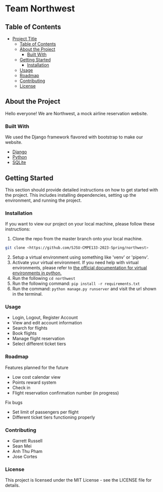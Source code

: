 # Team Northwest

## Table of Contents

- [Project Title](#project-title)
  - [Table of Contents](#table-of-contents)
  - [About the Project](#about-the-project)
    - [Built With](#built-with)
  - [Getting Started](#getting-started)
    - [Installation](#installation)
  - [Usage](#usage)
  - [Roadmap](#roadmap)
  - [Contributing](#contributing)
  - [License](#license)

## About the Project

Hello everyone! We are Northwest, a mock airline reservation website.  

### Built With

We used the Django framework flavored with bootstrap to make our website. 

- [Django](https://www.djangoproject.com/)
- [Python](https://www.python.org/)
- [SQLite](https://sqlite.org/index.html)

## Getting Started

This section should provide detailed instructions on how to get started with the project. This includes installing dependencies, setting up the environment, and running the project.


### Installation

If you want to view our project on your local machine, please follow these instructions:  
  1. Clone the repo from the master branch onto your local machine. 

   ```sh
   git clone <https://github.com/SJSU-CMPE133-2023-Spring/northwest>
   ```  
  2. Setup a virtual environment using something like 'venv' or 'pipenv'.   
  3. Activate your virtual environment. If you need help with virtual environments, please refer to [the official documentation for virtual environments in python.](https://docs.python.org/3/tutorial/venv.html)
  4. Run the following ```cd northwest```
  5. Run the following command: ```pip install -r requirements.txt```   
  6. Run the command: ```python manage.py runserver``` and visit the url shown in the terminal.

### Usage

* Login, Logout, Register Account
* View and edit account information
* Search for flights
* Book flights
* Manage flight reservation
* Select different ticket tiers

### Roadmap

Features planned for the future
* Low cost calendar view
* Points reward system
* Check in 
* Flight reservation confirmation number (in progress)

Fix bugs
* Set limit of passengers per flight
* Different ticket tiers functioning properly

### Contributing

* Garrett Russell
* Sean Mei
* Anh Thu Pham
* Jose Cortes

### License

This project is licensed under the MIT License - see the LICENSE file for details.

